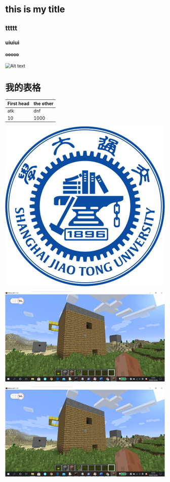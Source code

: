 #  this is my title
## ttttt
### uiuiui
#### ooooo
![Alt text](https://github.com/shiep18/EIS2020/raw/master/markdowncheatsheet.JPG)

# 我的表格
|First head | the other |
| --------  | -------   |
| atk       | dnf       |
| 10        | 1000      |

![Alt text](https://github.com/ophwsjtu18/ohw20f/blob/main/glc/2.jpg)

![Alt text](https://github.com/ophwsjtu18/ohw20f/blob/main/glc/QQ%E5%9B%BE%E7%89%8720201026124355.png?raw=true)

![Alt text](https://github.com/ophwsjtu18/ohw20f/blob/main/glc/QQ%E5%9B%BE%E7%89%8720201026124355.png?raw=true)
